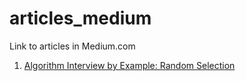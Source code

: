 # articles_medium
Link to articles in Medium.com
1. [Algorithm Interview by Example: Random Selection](https://medium.com/@ozdemirtim/algorithm-interview-by-example-random-selection-42bf4aaad9e2)

